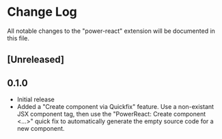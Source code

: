 # Change Log

All notable changes to the "power-react" extension will be documented in this file.

## [Unreleased]

## 0.1.0

- Initial release
- Added a "Create component via Quickfix" feature. Use a non-existant JSX component tag, then use the "PowerReact: Create component <...>" quick fix to automatically generate the empty source code for a new component.
